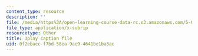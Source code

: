 ```yaml
---
content_type: resource
description: ''
file: /media/https%3A/open-learning-course-data-rc.s3.amazonaws.com/5-07sc-biological-chemistry-i-fall-2013/0f2ebaccf7bd58ea9ae94641be1ba3ac_wyT7EFJlBak.vtt
file_type: application/x-subrip
resourcetype: Other
title: 3play caption file
uid: 0f2ebacc-f7bd-58ea-9ae9-4641be1ba3ac
---
```

